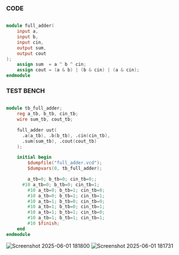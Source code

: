 ### CODE

```verilog

module full_adder(
    input a,     
    input b,     
    input cin,    
    output sum,    
    output cout    
);
    assign sum  = a ^ b ^ cin;
    assign cout = (a & b) | (b & cin) | (a & cin);
endmodule
```

### TEST BENCH

```verilog

module tb_full_adder;
    reg a_tb, b_tb, cin_tb;
    wire sum_tb, cout_tb;

    full_adder uut(
      .a(a_tb), .b(b_tb), .cin(cin_tb),
      .sum(sum_tb), .cout(cout_tb)
    );

    initial begin
        $dumpfile("full_adder.vcd");
        $dumpvars(0, tb_full_adder);

        a_tb=0; b_tb=0; cin_tb=0;;
      #10 a_tb=0; b_tb=0; cin_tb=1;
        #10 a_tb=0; b_tb=1; cin_tb=0; 
        #10 a_tb=0; b_tb=1; cin_tb=1; 
        #10 a_tb=1; b_tb=0; cin_tb=0; 
        #10 a_tb=1; b_tb=0; cin_tb=1; 
        #10 a_tb=1; b_tb=1; cin_tb=0; 
        #10 a_tb=1; b_tb=1; cin_tb=1; 
        #10 $finish;
    end
endmodule
```

![Screenshot 2025-06-01 181800](https://github.com/user-attachments/assets/399cf2d9-ec58-4cb2-9f4d-3502cdebc8c1)
![Screenshot 2025-06-01 181731](https://github.com/user-attachments/assets/2200a765-45b9-4e6f-aa6c-a7fbe26260c3)
